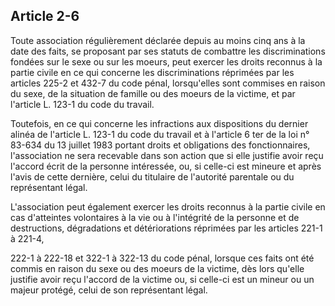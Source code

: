 Article 2-6
----
Toute association régulièrement déclarée depuis au moins cinq ans à la date des
faits, se proposant par ses statuts de combattre les discriminations fondées sur
le sexe ou sur les moeurs, peut exercer les droits reconnus à la partie civile
en ce qui concerne les discriminations réprimées par les articles 225-2 et 432-7
du code pénal, lorsqu'elles sont commises en raison du sexe, de la situation de
famille ou des moeurs de la victime, et par l'article L. 123-1 du code du
travail.

Toutefois, en ce qui concerne les infractions aux dispositions du dernier alinéa
de l'article L. 123-1 du code du travail et à l'article 6 ter de la loi n°
83-634 du 13 juillet 1983 portant droits et obligations des fonctionnaires,
l'association ne sera recevable dans son action que si elle justifie avoir reçu
l'accord écrit de la personne intéressée, ou, si celle-ci est mineure et après
l'avis de cette dernière, celui du titulaire de l'autorité parentale ou du
représentant légal.

L'association peut également exercer les droits reconnus à la partie civile en
cas d'atteintes volontaires à la vie ou à l'intégrité de la personne et de
destructions, dégradations et détériorations réprimées par les articles 221-1 à
221-4,

222-1 à 222-18 et 322-1 à 322-13 du code pénal, lorsque ces faits ont été commis
en raison du sexe ou des moeurs de la victime, dès lors qu'elle justifie avoir
reçu l'accord de la victime ou, si celle-ci est un mineur ou un majeur protégé,
celui de son représentant légal.
